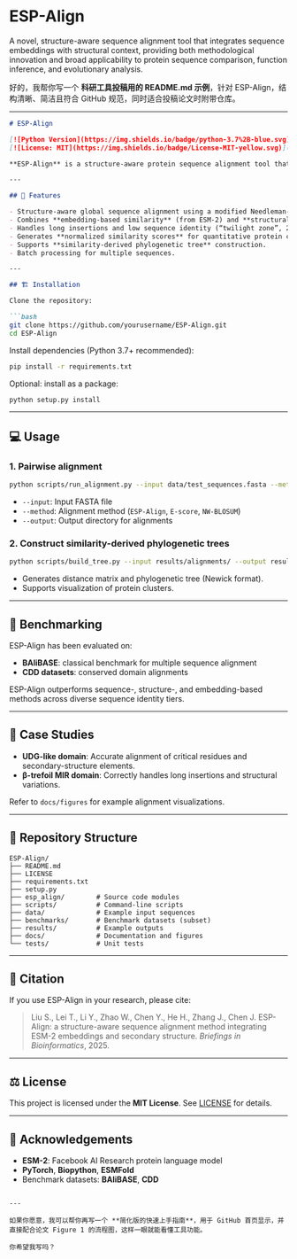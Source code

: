 # ESP-Align
A novel, structure-aware sequence alignment tool that integrates sequence embeddings with structural context, providing both methodological innovation and broad applicability to protein sequence comparison, function inference, and evolutionary analysis. 

好的，我帮你写一个 **科研工具投稿用的 README.md 示例**，针对 ESP-Align，结构清晰、简洁且符合 GitHub 规范，同时适合投稿论文时附带仓库。

---

````markdown
# ESP-Align

[![Python Version](https://img.shields.io/badge/python-3.7%2B-blue.svg)]()
[![License: MIT](https://img.shields.io/badge/License-MIT-yellow.svg)]()

**ESP-Align** is a structure-aware protein sequence alignment tool that integrates **ESM-2 embeddings** with predicted secondary structure to achieve robust alignment performance, even in low sequence identity scenarios. It also supports construction of **similarity-derived phylogenetic trees** for intuitive visualization of protein relationships.

---

## 📌 Features

- Structure-aware global sequence alignment using a modified Needleman-Wunsch algorithm.
- Combines **embedding-based similarity** (from ESM-2) and **structural information** for accurate residue alignment.
- Handles long insertions and low sequence identity (“twilight zone”, 20–35%).
- Generates **normalized similarity scores** for quantitative protein comparison.
- Supports **similarity-derived phylogenetic tree** construction.
- Batch processing for multiple sequences.

---

## 🏗️ Installation

Clone the repository:

```bash
git clone https://github.com/yourusername/ESP-Align.git
cd ESP-Align
````

Install dependencies (Python 3.7+ recommended):

```bash
pip install -r requirements.txt
```

Optional: install as a package:

```bash
python setup.py install
```

---

## 💻 Usage

### 1. Pairwise alignment

```bash
python scripts/run_alignment.py --input data/test_sequences.fasta --method ESP-Align --output results/alignments/
```

* `--input`: Input FASTA file
* `--method`: Alignment method (`ESP-Align`, `E-score`, `NW-BLOSUM`)
* `--output`: Output directory for alignments

### 2. Construct similarity-derived phylogenetic trees

```bash
python scripts/build_tree.py --input results/alignments/ --output results/trees/
```

* Generates distance matrix and phylogenetic tree (Newick format).
* Supports visualization of protein clusters.

---

## 🧪 Benchmarking

ESP-Align has been evaluated on:

* **BAliBASE**: classical benchmark for multiple sequence alignment
* **CDD datasets**: conserved domain alignments

ESP-Align outperforms sequence-, structure-, and embedding-based methods across diverse sequence identity tiers.

---

## 🧩 Case Studies

* **UDG-like domain**: Accurate alignment of critical residues and secondary-structure elements.
* **β-trefoil MIR domain**: Correctly handles long insertions and structural variations.

Refer to `docs/figures` for example alignment visualizations.

---

## 📂 Repository Structure

```
ESP-Align/
├── README.md
├── LICENSE
├── requirements.txt
├── setup.py
├── esp_align/        # Source code modules
├── scripts/          # Command-line scripts
├── data/             # Example input sequences
├── benchmarks/       # Benchmark datasets (subset)
├── results/          # Example outputs
├── docs/             # Documentation and figures
└── tests/            # Unit tests
```

---

## 📄 Citation

If you use ESP-Align in your research, please cite:

> Liu S., Lei T., Li Y., Zhao W., Chen Y., He H., Zhang J., Chen J.
> ESP-Align: a structure-aware sequence alignment method integrating ESM-2 embeddings and secondary structure. *Briefings in Bioinformatics*, 2025.

---

## ⚖️ License

This project is licensed under the **MIT License**. See [LICENSE](LICENSE) for details.

---

## 📌 Acknowledgements

* **ESM-2**: Facebook AI Research protein language model
* **PyTorch**, **Biopython**, **ESMFold**
* Benchmark datasets: **BAliBASE**, **CDD**

```

---

如果你愿意，我可以帮你再写一个 **简化版的快速上手指南**，用于 GitHub 首页显示，并直接配合论文 Figure 1 的流程图，这样一眼就能看懂工具功能。  

你希望我写吗？
```
